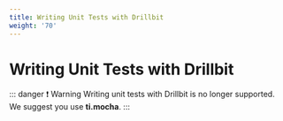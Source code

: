 ```yaml
---
title: Writing Unit Tests with Drillbit
weight: '70'
---
```


# Writing Unit Tests with Drillbit

::: danger ❗️ Warning
Writing unit tests with Drillbit is no longer supported. We suggest you use **ti.mocha**.
:::
